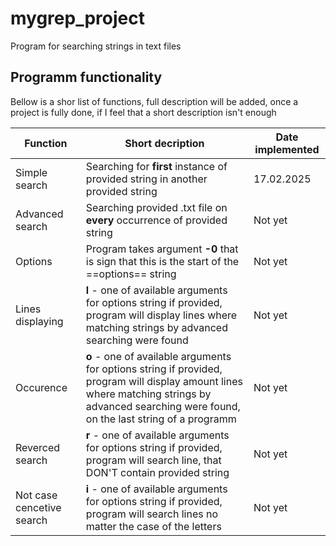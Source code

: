 # mygrep_project
Program for searching strings in text files

## Programm functionality
Bellow is a shor list of functions, 
full description will be added, once a project is fully done, 
if I feel that a short description isn't enough

| Function                   | Short decription                                                                                                                                                                                  | Date implemented |
|----------------------------|---------------------------------------------------------------------------------------------------------------------------------------------------------------------------------------------------|------------------|
| Simple search              | Searching for **first** instance of provided string in another provided string                                                                                                                        | 17.02.2025       |
| Advanced search            | Searching provided .txt file on **every** occurrence of provided string                                                                                                                               | Not yet          |
| Options                    | Program takes argument **-0** that is sign  that this is the start of the ==options== string                                                                                                      | Not yet          |
| Lines displaying           | **l** - one of available arguments for options  string if provided, program will display  lines where matching strings by advanced searching  were found                                          | Not yet          |
| Occurence                  | **o** - one of available arguments for options  string if provided, program will display  amount lines where matching strings by advanced searching  were found, on the last string of a programm | Not yet          |
| Reverced search            | **r** - one of available arguments for options  string if provided, program will search line, that DON'T contain provided string                                                                  | Not yet          |
| Not case cencetive  search | **i** - one of available arguments for options  string if provided, program will search lines no matter  the case of the letters                                                                  | Not yet          |